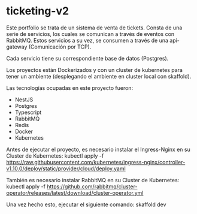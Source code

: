 # ticketing-v2

Este portfolio se trata de un sistema de venta de tickets. 
Consta de una serie de servicios, los cuales se comunican a través de eventos con RabbitMQ.
Estos servicios a su vez, se consumen a través de una api-gateway (Comunicación por TCP).

Cada servicio tiene su correspondiente base de datos (Postgres).

Los proyectos están Dockerizados y con un cluster de kubernetes para tener un ambiente (desplegando el ambiente en cluster local con skaffold).

Las tecnologías ocupadas en este proyecto fueron:
* NestJS
* Postgres
* Typescript
* RabbitMQ
* Redis
* Docker
* Kubernetes

Antes de ejecutar el proyecto, es necesario instalar el Ingress-Nginx en su Cluster de Kubernetes:
kubectl apply -f https://raw.githubusercontent.com/kubernetes/ingress-nginx/controller-v1.10.0/deploy/static/provider/cloud/deploy.yaml

También es necesario instalar RabbitMQ en su Cluster de Kubernetes:
kubectl apply -f https://github.com/rabbitmq/cluster-operator/releases/latest/download/cluster-operator.yml

Una vez hecho esto, ejecutar el siguiente comando:
skaffold dev
